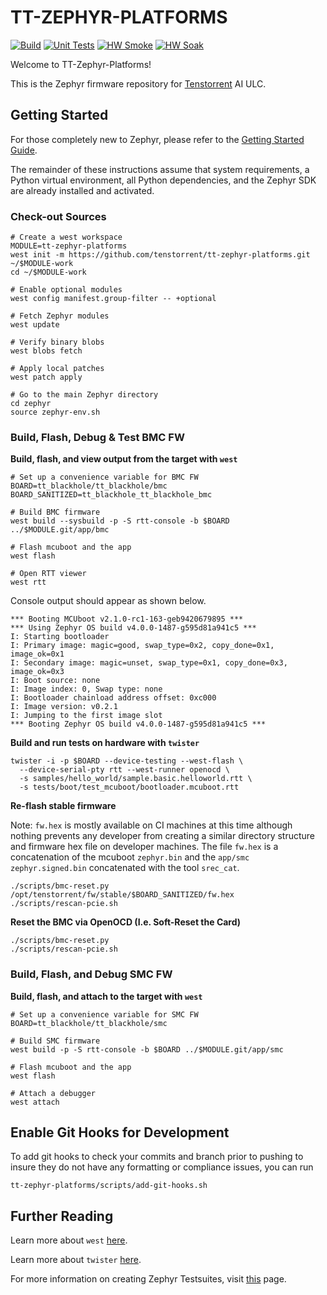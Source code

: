 # TT-ZEPHYR-PLATFORMS

[![Build](https://github.com/tenstorrent/tt-zephyr-platforms/actions/workflows/build-fw.yml/badge.svg)](https://github.com/tenstorrent/tt-zephyr-platforms/actions/workflows/build-fw.yml)
[![Unit Tests](https://github.com/tenstorrent/tt-zephyr-platforms/actions/workflows/run-unit-tests.yml/badge.svg)](https://github.com/tenstorrent/tt-zephyr-platforms/actions/workflows/run-unit-tests.yml)
[![HW Smoke](https://github.com/tenstorrent/tt-zephyr-platforms/actions/workflows/hardware-smoke.yml/badge.svg)](https://github.com/tenstorrent/tt-zephyr-platforms/actions/workflows/hardware-smoke.yml)
[![HW Soak](https://github.com/tenstorrent/tt-zephyr-platforms/actions/workflows/hardware-long.yml/badge.svg)](https://github.com/tenstorrent/tt-zephyr-platforms/actions/workflows/hardware-long.yml)

Welcome to TT-Zephyr-Platforms!

This is the Zephyr firmware repository for [Tenstorrent](https://tenstorrent.com) AI ULC.

## Getting Started

For those completely new to Zephyr, please refer to the
[Getting Started Guide](https://docs.zephyrproject.org/latest/develop/getting_started/index.html).

The remainder of these instructions assume that system requirements, a Python virtual environment,
all Python dependencies, and the Zephyr SDK are already installed and activated.

### Check-out Sources

```shell
# Create a west workspace
MODULE=tt-zephyr-platforms
west init -m https://github.com/tenstorrent/tt-zephyr-platforms.git ~/$MODULE-work
cd ~/$MODULE-work

# Enable optional modules
west config manifest.group-filter -- +optional

# Fetch Zephyr modules
west update

# Verify binary blobs
west blobs fetch

# Apply local patches
west patch apply

# Go to the main Zephyr directory
cd zephyr
source zephyr-env.sh
```

### Build, Flash, Debug & Test BMC FW

**Build, flash, and view output from the target with `west`**
```shell
# Set up a convenience variable for BMC FW
BOARD=tt_blackhole/tt_blackhole/bmc
BOARD_SANITIZED=tt_blackhole_tt_blackhole_bmc

# Build BMC firmware
west build --sysbuild -p -S rtt-console -b $BOARD ../$MODULE.git/app/bmc

# Flash mcuboot and the app
west flash

# Open RTT viewer
west rtt
```

Console output should appear as shown below.
```shell
*** Booting MCUboot v2.1.0-rc1-163-geb9420679895 ***
*** Using Zephyr OS build v4.0.0-1487-g595d81a941c5 ***
I: Starting bootloader
I: Primary image: magic=good, swap_type=0x2, copy_done=0x1, image_ok=0x1
I: Secondary image: magic=unset, swap_type=0x1, copy_done=0x3, image_ok=0x3
I: Boot source: none
I: Image index: 0, Swap type: none
I: Bootloader chainload address offset: 0xc000
I: Image version: v0.2.1
I: Jumping to the first image slot
*** Booting Zephyr OS build v4.0.0-1487-g595d81a941c5 ***
```

**Build and run tests on hardware with `twister`**

```shell
twister -i -p $BOARD --device-testing --west-flash \
  --device-serial-pty rtt --west-runner openocd \
  -s samples/hello_world/sample.basic.helloworld.rtt \
  -s tests/boot/test_mcuboot/bootloader.mcuboot.rtt
```

**Re-flash stable firmware**

Note: `fw.hex` is mostly available on CI machines at this time although nothing prevents any
developer from creating a similar directory structure and firmware hex file on developer machines.
The file `fw.hex` is a concatenation of the mcuboot `zephyr.bin` and the `app/smc`
`zephyr.signed.bin` concatenated with the tool `srec_cat`.

```shell
./scripts/bmc-reset.py /opt/tenstorrent/fw/stable/$BOARD_SANITIZED/fw.hex
./scripts/rescan-pcie.sh
```

**Reset the BMC via OpenOCD (I.e. Soft-Reset the Card)**

```shell
./scripts/bmc-reset.py
./scripts/rescan-pcie.sh
```

### Build, Flash, and Debug SMC FW

**Build, flash, and attach to the target with `west`**

```shell
# Set up a convenience variable for SMC FW
BOARD=tt_blackhole/tt_blackhole/smc

# Build SMC firmware
west build -p -S rtt-console -b $BOARD ../$MODULE.git/app/smc

# Flash mcuboot and the app
west flash

# Attach a debugger
west attach
```

## Enable Git Hooks for Development

To add git hooks to check your commits and branch prior to pushing to insure
they do not have any formatting or compliance issues, you can run

```shell
tt-zephyr-platforms/scripts/add-git-hooks.sh
```

## Further Reading

Learn more about `west`
[here](https://docs.zephyrproject.org/latest/develop/west/index.html).

Learn more about `twister`
[here](https://docs.zephyrproject.org/latest/develop/test/twister.html).

For more information on creating Zephyr Testsuites, visit
[this](https://docs.zephyrproject.org/latest/develop/test/ztest.html) page.
